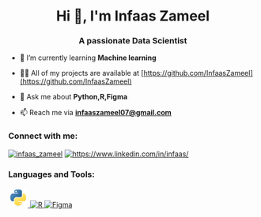 <h1 align="center">Hi 👋, I'm Infaas Zameel</h1>
<h3 align="center">A passionate Data Scientist</h3>

- 🌱 I’m currently learning **Machine learning**

- 👨‍💻 All of my projects are available at [https://github.com/InfaasZameel](https://github.com/InfaasZameel)

- 💬 Ask me about **Python,R,Figma**

- 📫 Reach me via **infaaszameel07@gmail.com**

<h3 align="left">Connect with me:</h3>
<p align="left">
<a href="https://twitter.com/infaas_zameel" target="blank"><img align="center" src="https://raw.githubusercontent.com/rahuldkjain/github-profile-readme-generator/master/src/images/icons/Social/twitter.svg" alt="infaas_zameel" height="30" width="40" /></a>
<a href="https://www.linkedin.com/in/infaas/" target="blank"><img align="center" src="https://raw.githubusercontent.com/rahuldkjain/github-profile-readme-generator/master/src/images/icons/Social/linked-in-alt.svg" alt="https://www.linkedin.com/in/infaas/" height="30" width="40" /></a>
</p>

<h3 align="left">Languages and Tools:</h3>
<p align="left">
  <a href="https://www.python.org" target="_blank" rel="noreferrer">
    <img src="https://raw.githubusercontent.com/devicons/devicon/master/icons/python/python-original.svg" alt="python" width="40" height="40"/>
  </a>
  <a href="https://cran.r-project.org/" target="_blank" rel="noreferrer">
    <img src="https://www.r-project.org/Rlogo.png" alt="R" width="40" height="40"/>
  </a>
  <a href="https://www.figma.com/" target="_blank" rel="noreferrer">
    <img src="https://cdn.jsdelivr.net/gh/devicons/devicon/icons/figma/figma-original.svg" alt="Figma" width="40" height="40"/>
  </a>
</p>



